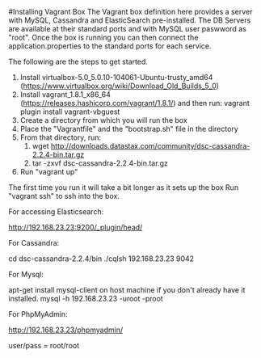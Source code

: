#Installing Vagrant Box
The Vagrant box definition here provides a server with MySQL, Cassandra and ElasticSearch pre-installed.
The DB Servers are available at their standard ports and with MySQL user paswword as "root".
Once the box is running you can then connect the application.properties to the standard ports for each service.

The following are the steps to get started.
 1. Install virtualbox-5.0_5.0.10-104061-Ubuntu-trusty_amd64 (https://www.virtualbox.org/wiki/Download_Old_Builds_5_0)
 2. Install vagrant_1.8.1_x86_64 (https://releases.hashicorp.com/vagrant/1.8.1/) and then run: vagrant plugin install vagrant-vbguest
 3. Create a directory from which you will run the box 
 4. Place the "Vagrantfile" and the "bootstrap.sh" file in the directory
 5. From that directory, run:
    1. wget http://downloads.datastax.com/community/dsc-cassandra-2.2.4-bin.tar.gz
    2. tar -zxvf dsc-cassandra-2.2.4-bin.tar.gz
 6. Run "vagrant up"

The first time you run it will take a bit longer as it sets up the box
Run "vagrant ssh" to ssh into the box.

For accessing Elasticsearch:

http://192.168.23.23:9200/_plugin/head/

For Cassandra:

cd dsc-cassandra-2.2.4/bin
./cqlsh 192.168.23.23 9042

For Mysql:

apt-get install mysql-client on host machine if you don't already have it installed.
mysql -h 192.168.23.23 -uroot -proot

For PhpMyAdmin:

http://192.168.23.23/phpmyadmin/

user/pass = root/root

